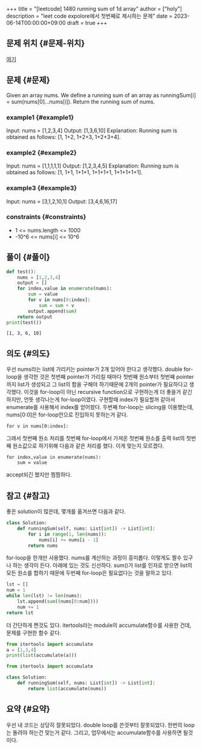 +++
title = "[leetcode] 1480 running sum of 1d array"
author = ["holy"]
description = "leet code expolore에서 첫번째로 제시하는 문제"
date = 2023-06-14T00:00:00+09:00
draft = true
+++

## 문제 위치 {#문제-위치}

[여기](https://leetcode.com/problems/running-sum-of-1d-array/)


## 문제 {#문제}

<div class="important">

Given an array nums. We define a running sum of an array as
runningSum[i] = sum(nums[0]…nums[i]).  Return the running sum of nums.

</div>


### example1 {#example1}

<div class="note">

Input: nums = [1,2,3,4]
Output: [1,3,6,10]
Explanation: Running sum is obtained as follows: [1, 1+2, 1+2+3, 1+2+3+4].

</div>


### example2 {#example2}

<div class="note">

Input: nums = [1,1,1,1,1]
Output: [1,2,3,4,5]
Explanation: Running sum is obtained as follows: [1, 1+1, 1+1+1, 1+1+1+1, 1+1+1+1+1].

</div>


### example3 {#example3}

<div class="note">

Input: nums = [3,1,2,10,1]
Output: [3,4,6,16,17]

</div>


### constraints {#constraints}

<div class="note">

-   1 &lt;= nums.length &lt;= 1000
-   -10^6 &lt;= nums[i] &lt;= 10^6

</div>


## 풀이 {#풀이}

```python
def test():
    nums = [1,2,3,4]
    output = []
    for index,value in enumerate(nums):
        sum = value
        for v in nums[0:index]:
            sum = sum + v
        output.append(sum)
    return output
print(test())
```

```text
[1, 3, 6, 10]
```


## 의도 {#의도}

우선 nums라는 list에 가리키는 pointer가 2개 있어야 한다고
생각했다. double for-loop을 생각한 것은 첫번째 pointer가 가리킬 때마다
첫번째 원소부터 첫번째 pointer까지 list가 생성되고 그 list의 합을
구해야 하기때문에 2개의 pointer가 필요하다고 생각했다. 이것을
for-loop이 아닌 recursive function으로 구현하는게 더 좋을거 같긴
하지만, 언뜻 생각나는게 for-loop이였다. 구현할때 index가 필요할꺼
같아서 enumerate를 사용해서 index를 얻어왔다. 두번째 for-loop는
slicing을 이용했는데, nums[0:0]은 for-loop안으로 진입하지 못하는거
같다.

```text
for v in nums[0:index]:
```

그래서 첫번째 원소 처리를 첫번째 for-loop에서 가져온 첫번째 원소를
출력 list의 첫번째 원소값으로 하기위해 다음과 같은 처리를 했다. 이게
맞는지 모르겠다.

```text
for index,value in enumerate(nums):
    sum = value
```

accept되긴 했지만 찜찜하다.


## 참고 {#참고}

좋은 solution이 많은데, 몇개를 옮겨쓰면 다음과 같다.

```python
class Solution:
    def runningSum(self, nums: List[int]) -> List[int]:
        for i in range(1, len(nums)):
            nums[i] += nums[i - 1]
        return nums
```

for-loop을 한개만 사용했다. nums를 계산하는 과정이 흥미롭다. 이렇게도
짤수 있구나 하는 생각이 든다. 아래에 있는 것도 신선하다. sum()가
list를 인자로 받으면 list의 모든 원소를 합하기 때문에 두번째
for-loop은 필요없다는 것을 말하고 있다.

```python
lst = []
num = 1
while len(lst) != len(nums):
    lst.append(sum((nums[0:num])))
    num += 1
return lst
```

더 간단하게 짠것도 있다. itertools라는 module의 accumulate함수를
사용한 건데, 문제를 구현한 함수 같다.

```python
from itertools import accumulate
a = [1,3,4]
print(list(accumulate(a)))
```

```python
from itertools import accumulate

class Solution:
    def runningSum(self, nums: List[int]) -> List[int]:
        return list(accumulate(nums))
```


## 요약 {#요약}

우선 내 코드는 상당히 잘못되었다. double loop를 쓴것부터
잘못되었다. 한번의 loop는 돌려야 하는건 맞는거 같다. 그리고, 업무에서는
accumulate함수를 사용하면 될것이다.
